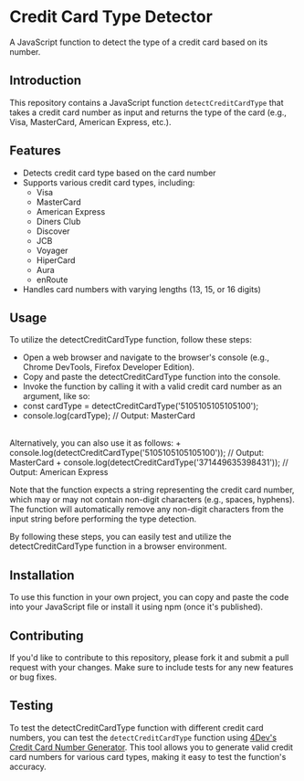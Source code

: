 # Credit Card Type Detector
A JavaScript function to detect the type of a credit card based on its number.

## Introduction
This repository contains a JavaScript function `detectCreditCardType` that takes a credit card number as input and returns the type of the card (e.g., Visa, MasterCard, American Express, etc.).

## Features
* Detects credit card type based on the card number
* Supports various credit card types, including:
    + Visa
    + MasterCard
    + American Express
    + Diners Club
    + Discover
    + JCB
    + Voyager
    + HiperCard
    + Aura
    + enRoute
* Handles card numbers with varying lengths (13, 15, or 16 digits)

## Usage
To utilize the detectCreditCardType function, follow these steps:

+ Open a web browser and navigate to the browser's console (e.g., Chrome DevTools, Firefox Developer Edition).
+ Copy and paste the detectCreditCardType function into the console.
+ Invoke the function by calling it with a valid credit card number as an argument, like so:
+ const cardType = detectCreditCardType('5105105105105100');
+ console.log(cardType); // Output: MasterCard

<br>
Alternatively, you can also use it as follows:
+ console.log(detectCreditCardType('5105105105105100')); // Output: MasterCard
+ console.log(detectCreditCardType('371449635398431')); // Output: American Express
  
Note that the function expects a string representing the credit card number, which may or may not contain non-digit characters (e.g., spaces, hyphens). The function will automatically remove any non-digit characters from the input string before performing the type detection.

By following these steps, you can easily test and utilize the detectCreditCardType function in a browser environment.

## Installation
To use this function in your own project, you can copy and paste the code into your JavaScript file or install it using npm (once it's published).

## Contributing
If you'd like to contribute to this repository, please fork it and submit a pull request with your changes. Make sure to include tests for any new features or bug fixes.

## Testing
To test the detectCreditCardType function with different credit card numbers, you can test the `detectCreditCardType` function using [4Dev's Credit Card Number Generator](https://www.4devs.com.br/gerador_de_numero_cartao_credito). This tool allows you to generate valid credit card numbers for various card types, making it easy to test the function's accuracy.
